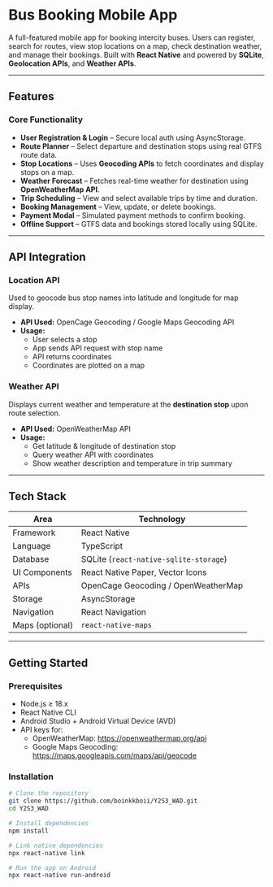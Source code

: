 # Bus Booking Mobile App

A full-featured mobile app for booking intercity buses. Users can register, search for routes, view stop locations on a map, check destination weather, and manage their bookings. Built with **React Native** and powered by **SQLite**, **Geolocation APIs**, and **Weather APIs**.

---

##  Features

###  Core Functionality
-  **User Registration & Login** – Secure local auth using AsyncStorage.
-  **Route Planner** – Select departure and destination stops using real GTFS route data.
-  **Stop Locations** – Uses **Geocoding APIs** to fetch coordinates and display stops on a map.
-  **Weather Forecast** – Fetches real-time weather for destination using **OpenWeatherMap API**.
-  **Trip Scheduling** – View and select available trips by time and duration.
-  **Booking Management** – View, update, or delete bookings.
-  **Payment Modal** – Simulated payment methods to confirm booking.
-  **Offline Support** – GTFS data and bookings stored locally using SQLite.

---

## API Integration

### Location API
Used to geocode bus stop names into latitude and longitude for map display.

- **API Used:** OpenCage Geocoding / Google Maps Geocoding API
- **Usage:**
  - User selects a stop
  - App sends API request with stop name
  - API returns coordinates
  - Coordinates are plotted on a map

### Weather API
Displays current weather and temperature at the **destination stop** upon route selection.

- **API Used:** OpenWeatherMap API
- **Usage:**
  - Get latitude & longitude of destination stop
  - Query weather API with coordinates
  - Show weather description and temperature in trip summary

---

## Tech Stack

| Area             | Technology                             |
|------------------|--------------------------------------- |
| Framework        | React Native                           |
| Language         | TypeScript                             |
| Database         | SQLite (`react-native-sqlite-storage`) |
| UI Components    | React Native Paper, Vector Icons       |
| APIs             | OpenCage Geocoding / OpenWeatherMap    |
| Storage          | AsyncStorage                           |
| Navigation       | React Navigation                       |
| Maps (optional)  | `react-native-maps`                    |

---

## Getting Started

### Prerequisites

- Node.js ≥ 18.x
- React Native CLI
- Android Studio + Android Virtual Device (AVD)
- API keys for:
  - OpenWeatherMap: https://openweathermap.org/api
  - Google Maps Geocoding: https://maps.googleapis.com/maps/api/geocode

### Installation

```bash
# Clone the repository
git clone https://github.com/boinkkboii/Y2S3_WAD.git
cd Y2S3_WAD

# Install dependencies
npm install

# Link native dependencies
npx react-native link

# Run the app on Android
npx react-native run-android
